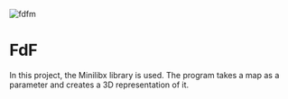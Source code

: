 
   ![fdfm](https://github.com/facetint/FdF/assets/99668549/ba22aa6a-a221-4d98-927f-88cecb64b583)

 

# FdF
In this project, the Minilibx library is used. The program takes a map as a parameter and creates a 3D representation of it.
